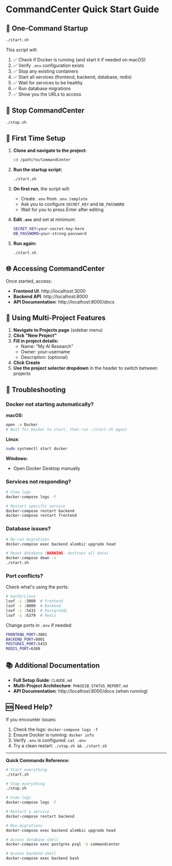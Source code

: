 # CommandCenter Quick Start Guide

## 🚀 One-Command Startup

```bash
./start.sh
```

This script will:
1. ✅ Check if Docker is running (and start it if needed on macOS)
2. ✅ Verify `.env` configuration exists
3. ✅ Stop any existing containers
4. ✅ Start all services (frontend, backend, database, redis)
5. ✅ Wait for services to be healthy
6. ✅ Run database migrations
7. ✅ Show you the URLs to access

## 🛑 Stop CommandCenter

```bash
./stop.sh
```

## 📝 First Time Setup

1. **Clone and navigate to the project:**
   ```bash
   cd /path/to/CommandCenter
   ```

2. **Run the startup script:**
   ```bash
   ./start.sh
   ```

3. **On first run**, the script will:
   - Create `.env` from `.env.template`
   - Ask you to configure `SECRET_KEY` and `DB_PASSWORD`
   - Wait for you to press Enter after editing

4. **Edit `.env`** and set at minimum:
   ```bash
   SECRET_KEY=your-secret-key-here
   DB_PASSWORD=your-strong-password
   ```

5. **Run again:**
   ```bash
   ./start.sh
   ```

## 🌐 Accessing CommandCenter

Once started, access:

- **Frontend UI**: http://localhost:3000
- **Backend API**: http://localhost:8000
- **API Documentation**: http://localhost:8000/docs

## 🎯 Using Multi-Project Features

1. **Navigate to Projects page** (sidebar menu)
2. **Click "New Project"**
3. **Fill in project details:**
   - Name: "My AI Research"
   - Owner: your-username
   - Description: (optional)
4. **Click Create**
5. **Use the project selector dropdown** in the header to switch between projects

## 🔧 Troubleshooting

### Docker not starting automatically?

**macOS:**
```bash
open -a Docker
# Wait for Docker to start, then run ./start.sh again
```

**Linux:**
```bash
sudo systemctl start docker
```

**Windows:**
- Open Docker Desktop manually

### Services not responding?

```bash
# View logs
docker-compose logs -f

# Restart specific service
docker-compose restart backend
docker-compose restart frontend
```

### Database issues?

```bash
# Re-run migrations
docker-compose exec backend alembic upgrade head

# Reset database (WARNING: destroys all data)
docker-compose down -v
./start.sh
```

### Port conflicts?

Check what's using the ports:
```bash
# macOS/Linux
lsof -i :3000  # Frontend
lsof -i :8000  # Backend
lsof -i :5432  # PostgreSQL
lsof -i :6379  # Redis
```

Change ports in `.env` if needed:
```bash
FRONTEND_PORT=3001
BACKEND_PORT=8001
POSTGRES_PORT=5433
REDIS_PORT=6380
```

## 📚 Additional Documentation

- **Full Setup Guide**: `CLAUDE.md`
- **Multi-Project Architecture**: `PHASE1B_STATUS_REPORT.md`
- **API Documentation**: http://localhost:8000/docs (when running)

## 🆘 Need Help?

If you encounter issues:

1. Check the logs: `docker-compose logs -f`
2. Ensure Docker is running: `docker info`
3. Verify `.env` is configured: `cat .env`
4. Try a clean restart: `./stop.sh && ./start.sh`

---

**Quick Commands Reference:**

```bash
# Start everything
./start.sh

# Stop everything
./stop.sh

# View logs
docker-compose logs -f

# Restart a service
docker-compose restart backend

# Run migrations
docker-compose exec backend alembic upgrade head

# Access database shell
docker-compose exec postgres psql -U commandcenter

# Access backend shell
docker-compose exec backend bash
```
